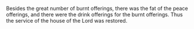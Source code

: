 Besides the great number of burnt offerings, there was the fat of the peace offerings, and there were the drink offerings for the burnt offerings. Thus the service of the house of the Lord was restored.
